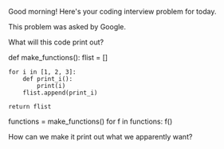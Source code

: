 Good morning! Here's your coding interview problem for today.This problem was asked by Google.What will this code print out?def make_functions():    flist = []    for i in [1, 2, 3]:        def print_i():            print(i)        flist.append(print_i)    return flistfunctions = make_functions()for f in functions:    f()How can we make it print out what we apparently want?